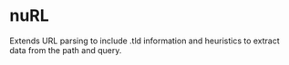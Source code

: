 # nuRL
Extends URL parsing to include .tld information and heuristics to extract data from the path and query. 
